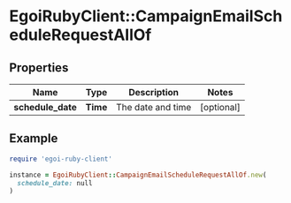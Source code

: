 # EgoiRubyClient::CampaignEmailScheduleRequestAllOf

## Properties

| Name | Type | Description | Notes |
| ---- | ---- | ----------- | ----- |
| **schedule_date** | **Time** | The date and time | [optional] |

## Example

```ruby
require 'egoi-ruby-client'

instance = EgoiRubyClient::CampaignEmailScheduleRequestAllOf.new(
  schedule_date: null
)
```

